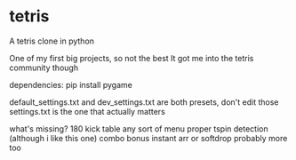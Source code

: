 # tetris
A tetris clone in python

One of my first big projects, so not the best
It got me into the tetris community though

dependencies: pip install pygame


default_settings.txt and dev_settings.txt are both presets, don't edit those
settings.txt is the one that actually matters



what's missing?
180 kick table
any sort of menu
proper tspin detection (although i like this one)
combo bonus
instant arr or softdrop
probably more too
